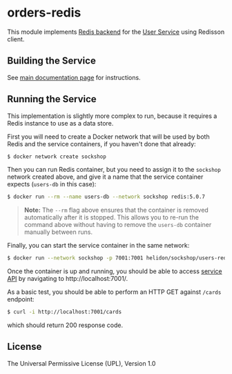# orders-redis

This module implements [Redis backend](./src/main/java/io/helidon/examples/sockshop/orders/redis/RedisUserRepository.java)
for the [User Service](../README.md) using Redisson client.

## Building the Service

See [main documentation page](../README.md#building-the-service) for instructions.

## Running the Service

This implementation is slightly more complex to run, because it requires a Redis instance
to use as a data store.

First you will need to create a Docker network that will be used by both Redis and the service 
containers, if you haven't done that already:

```bash
$ docker network create sockshop 
``` 

Then you can run Redis container, but you need to assign it to the `sockshop` network 
created above, and give it a name that the service container expects (`users-db` in this case):

```bash
$ docker run --rm --name users-db --network sockshop redis:5.0.7
``` 
> **Note:** The `--rm` flag above ensures that the container is removed automatically after it is 
> stopped. This allows you to re-run the command above without having to remove the `users-db`
> container manually between runs.

Finally, you can start the service container in the same network:

```bash
$ docker run --network sockshop -p 7001:7001 helidon/sockshop/users-redis
``` 

Once the container is up and running, you should be able to access [service API](../README.md#api) 
by navigating to http://localhost:7001/.

As a basic test, you should be able to perform an HTTP GET against `/cards` endpoint:

```bash
$ curl -i http://localhost:7001/cards
``` 
which should return 200 response code.

## License

The Universal Permissive License (UPL), Version 1.0
